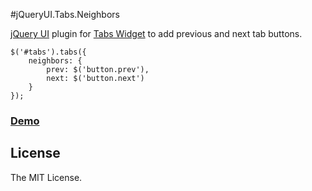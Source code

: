 #jQueryUI.Tabs.Neighbors

[jQuery UI](http://jqueryui.com/) plugin for [Tabs Widget](http://jqueryui.com/tabs/) to add previous and next tab buttons.

```
$('#tabs').tabs({
	neighbors: {
		prev: $('button.prev'),
		next: $('button.next')
	}
});
```
### <a href="http://asleepwalker.github.io/jquery-ui.tabs.neighbors/">Demo</a>

## License

The MIT License.